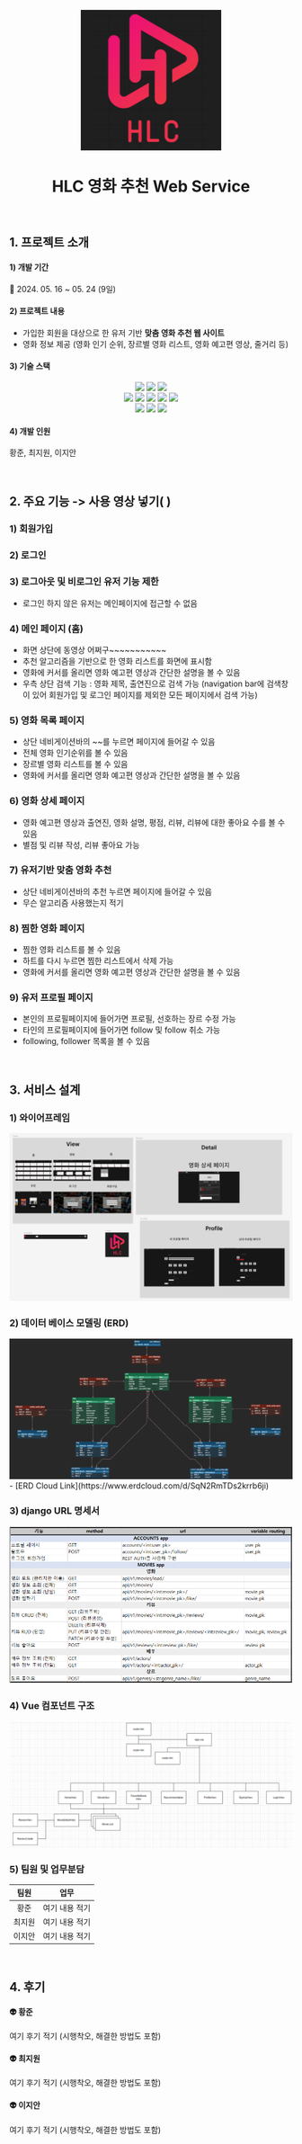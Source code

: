 <p align=center><img src="READMEimg/HLClogo.png"></p>
<div align=center><h1>HLC 영화 추천 Web Service</h1></div>

<br/>

## 1. 프로젝트 소개
#### 1) 개발 기간
📅  2024. 05. 16 ~ 05. 24 (9일)

#### 2) 프로젝트 내용
- 가입한 회원을 대상으로 한 유저 기반 **맞춤 영화 추천 웹 사이트**
- 영화 정보 제공 (영화 인기 순위, 장르별 영화 리스트, 영화 예고편 영상, 줄거리 등)

#### 3) 기술 스택
<div align = center>
  <img src="https://img.shields.io/badge/python-3776AB?style=for-the-badge&logo=python&logoColor=white">
  <img src="https://img.shields.io/badge/django-092E20?style=for-the-badge&logo=django&logoColor=white">
  <img src="https://img.shields.io/badge/sqlite3-003B57?style=for-the-badge&logo=SQLite&logoColor=white">
  <br/>
  <img src="https://img.shields.io/badge/vue.js-4FC08D?style=for-the-badge&logo=vue.js&logoColor=white">
  <img src="https://img.shields.io/badge/bootstrap-7952B3?style=for-the-badge&logo=bootstrap&logoColor=white">
  <img src="https://img.shields.io/badge/html5-E34F26?style=for-the-badge&logo=html5&logoColor=white">
  <img src="https://img.shields.io/badge/css-1572B6?style=for-the-badge&logo=css3&logoColor=white">
  <img src="https://img.shields.io/badge/javascript-F7DF1E?style=for-the-badge&logo=javascript&logoColor=black">
  <br/>
  <img src="https://img.shields.io/badge/git-F05032?style=for-the-badge&logo=git&logoColor=white">
  <img src="https://img.shields.io/badge/github-181717?style=for-the-badge&logo=github&logoColor=white">
  <img src="https://img.shields.io/badge/Figma-F24E1E?style=for-the-badge&logo=Figma&logoColor=white">
</div>


#### 4) 개발 인원
황준, 최지원, 이지안

<br/>

## 2. 주요 기능 -> 사용 영상 넣기( )
### 1) 회원가입

### 2) 로그인

### 3) 로그아웃 및 비로그인 유저 기능 제한
- 로그인 하지 않은 유저는 메인페이지에 접근할 수 없음

### 4) 메인 페이지 (홈)
- 화면 상단에 동영상 어쩌구~~~~~~~~~~~
- 추천 알고리즘을 기반으로 한 영화 리스트를 화면에 표시함
- 영화에 커서를 올리면 영화 예고편 영상과 간단한 설명을 볼 수 있음
- 우측 상단 검색 기능 : 영화 제목, 출연진으로 검색 가능 (navigation bar에 검색창이 있어 회원가입 및 로그인 페이지를 제외한 모든 페이지에서 검색 가능)

### 5) 영화 목록 페이지
- 상단 네비게이션바의 ~~를 누르면 페이지에 들어갈 수 있음
- 전체 영화 인기순위를 볼 수 있음
- 장르별 영화 리스트를 볼 수 있음
- 영화에 커서를 올리면 영화 예고편 영상과 간단한 설명을 볼 수 있음

### 6) 영화 상세 페이지
- 영화 예고편 영상과 출연진, 영화 설명, 평점, 리뷰, 리뷰에 대한 좋아요 수를 볼 수 있음
- 별점 및 리뷰 작성, 리뷰 좋아요 가능

### 7) 유저기반 맞춤 영화 추천
- 상단 네비게이션바의 추천 누르면 페이지에 들어갈 수 있음
- 무슨 알고리즘 사용했는지 적기

### 8) 찜한 영화 페이지
- 찜한 영화 리스트를 볼 수 있음
- 하트를 다시 누르면 찜한 리스트에서 삭제 가능
- 영화에 커서를 올리면 영화 예고편 영상과 간단한 설명을 볼 수 있음

### 9) 유저 프로필 페이지
- 본인의 프로필페이지에 들어가면 프로필, 선호하는 장르 수정 가능
- 타인의 프로필페이지에 들어가면 follow 및 follow 취소 가능
- following, follower 목록을 볼 수 있음

<br/>

## 3. 서비스 설계
### 1) 와이어프레임 
<img src="READMEimg/피그마.PNG">

### 2) 데이터 베이스 모델링 (ERD)
<img src="READMEimg/영화ERD.png">
- [ERD Cloud Link](https://www.erdcloud.com/d/SqN2RmTDs2krrb6ji) 

### 3) django URL 명세서
<img src="READMEimg/URL명세서.PNG">

### 4) Vue 컴포넌트 구조
<img src="READMEimg/컴포넌트구조.png">

### 5) 팀원 및 업무분담
|팀원|업무|
|:---:|:---:|
|황준|여기 내용 적기|
|최지원|여기 내용 적기|
|이지안|여기 내용 적기|


<br/>

## 4. 후기
#### 👽 황준
여기 후기 적기 (시행착오, 해결한 방법도 포함)
#### 👽 최지원
여기 후기 적기 (시행착오, 해결한 방법도 포함)
#### 👽 이지안
여기 후기 적기 (시행착오, 해결한 방법도 포함)
